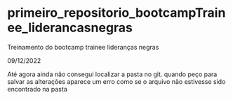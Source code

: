 # primeiro_repositorio_bootcampTrainee_liderancasnegras
Treinamento do bootcamp trainee lideranças negras

09/12/2022

Até agora ainda não consegui localizar a pasta no git. quando peço para salvar as alterações aparece um erro como se o arquivo não estivesse sido encontrado na pasta 
